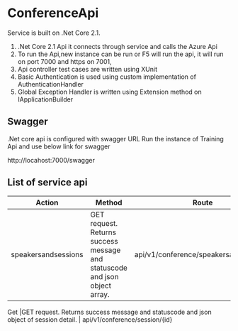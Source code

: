 # ConferenceApi
Service is built on .Net Core 2.1. 
1.	.Net Core 2.1 Api it connects through service and calls the Azure Api
2.	To run the Api,new instance can be run or F5 will run the api, it will run on port 7000 and https on 7001,
3.	Api controller test cases are written using XUnit
4.  Basic Authentication is used using custom implementation of AuthenticationHandler
5. Global Exception Handler is written using Extension method on IApplicationBuilder

## Swagger 

.Net core api is configured with swagger URL 
Run the instance of Training Api and use below link for swagger

http://locahost:7000/swagger


## List of service api

Action | Method | Route
------------ | ------------- |--------
speakersandsessions	|GET request. Returns success message and statuscode and json object array.	| api/v1/conference/speakersandsessions

Get	|GET request. Returns success message and statuscode and json object of session detail.	| api/v1/conference/session/{id}
